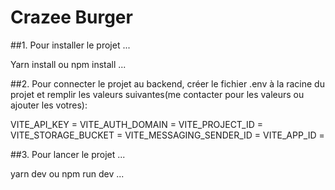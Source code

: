 # Crazee Burger

##1. Pour installer le projet
...

Yarn install ou npm install
...

##2. Pour connecter le projet au backend, créer le fichier .env à la racine du projet et remplir les valeurs suivantes(me contacter pour les valeurs ou ajouter les votres):

VITE_API_KEY =
VITE_AUTH_DOMAIN =
VITE_PROJECT_ID =
VITE_STORAGE_BUCKET =
VITE_MESSAGING_SENDER_ID =
VITE_APP_ID =

##3. Pour lancer le projet
...

yarn dev ou npm run dev
...
